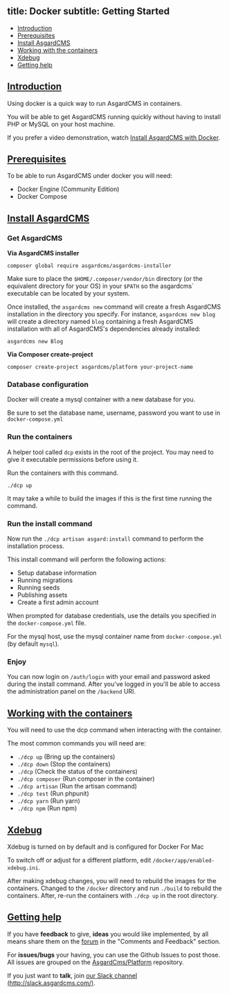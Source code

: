 title: Docker
subtitle: Getting Started
-------

- [Introduction](#introduction)
- [Prerequisites](#prerequisites)
- [Install AsgardCMS](#install-asgardcms)
- [Working with the containers](#working-with)
- [Xdebug](#xdebug)
- [Getting help](#getting-help)

## <a name="introduction" class="anchor" href="#introduction">Introduction</a>

Using docker is a quick way to run AsgardCMS in containers.

You will be able to get AsgardCMS running quickly without having to install PHP or MySQL on your host machine.

If you prefer a video demonstration, watch [Install AsgardCMS with Docker](https://www.youtube.com/watch?v=uZo5BHbv_lY).

## <a name="prerequisites" class="anchor" href="#prerequisites">Prerequisites</a>

To be able to run AsgardCMS under docker you will need:

- Docker Engine (Community Edition)
- Docker Compose

## <a name="install-asgardcms" class="anchor" href="#install-asgardcms">Install AsgardCMS</a>

### Get AsgardCMS

**Via AsgardCMS installer**

``` .language-bash
composer global require asgardcms/asgardcms-installer
```

Make sure to place the `$HOME/.composer/vendor/bin` directory (or the equivalent directory for your OS) in your `$PATH` so the asgardcms` executable can be located by your system.

Once installed, the `asgardcms new` command will create a fresh AsgardCMS installation in the directory you specify. For instance, `asgardcms new blog` will create a directory named `blog` containing a fresh AsgardCMS installation with all of AsgardCMS's dependencies already installed:

``` .language-bash
asgardcms new Blog
```

**Via Composer create-project**


``` .language-bash
composer create-project asgardcms/platform your-project-name
```

### Database configuration

Docker will create a mysql container with a new database for you.

Be sure to set the database name, username, password you want to use in `docker-compose.yml`

### Run the containers

A helper tool called `dcp` exists in the root of the project. You may need to give it executable permissions before using it.

Run the containers with this command.

``` .language-bash
./dcp up
```

It may take a while to build the images if this is the first time running the command.

### Run the install command

Now run the `./dcp artisan asgard:install` command to perform the installation process.

This install command will perform the following actions:

- Setup database information
- Running migrations
- Running seeds
- Publishing assets
- Create a first admin account

When prompted for database credentials, use the details you specified in the `docker-compose.yml` file.

For the mysql host, use the mysql container name from `docker-compose.yml` (by default `mysql`).

### Enjoy

You can now login on `/auth/login` with your email and password asked during the install command. After you've logged in you'll be able to access the administration panel on the `/backend` URI.

## <a name="working-with" class="anchor" href="#working-with">Working with the containers</a>

You will need to use the dcp command when interacting with the container.

The most common commands you will need are:

- `./dcp up` (Bring up the containers)
- `./dcp down` (Stop the containers)
- `./dcp` (Check the status of the containers)
- `./dcp composer` (Run composer in the container)
- `./dcp artisan` (Run the artisan command)
- `./dcp test` (Run phpunit)
- `./dcp yarn` (Run yarn)
- `./dcp npm` (Run npm)


## <a name="xdebug" class="anchor" href="#xdebug">Xdebug</a>

Xdebug is turned on by default and is configured for Docker For Mac

To switch off or adjust for a different platform, edit `/docker/app/enabled-xdebug.ini`.

After making xdebug changes, you will need to rebuild the images for the containers. Changed to the `/docker` directory and run `./build` to rebuild the containers. After, re-run the containers with `./dcp up` in the root directory.

## <a name="getting-help" class="anchor" href="#getting-help">Getting help</a>

If you have **feedback** to give, **ideas** you would like implemented, by all means share them on the [forum](http://forum.asgardcms.com) in the "Comments and Feedback" section.

For **issues/bugs** your having, you can use the Github Issues to post those. All issues are grouped on the [AsgardCms/Platform](https://github.com/AsgardCms/Platform/issues) repository.

If you just want to **talk**, join [our Slack channel (http://slack.asgardcms.com/)](http://slack.asgardcms.com/).
